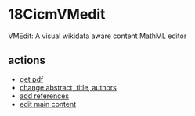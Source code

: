 # 18CicmVMedit
VMEdit: A visual wikidata aware content MathML editor

## actions
* [get pdf](https://github.com/ag-gipp/18CicmVMedit/releases/latest)
* [change abstract, title, authors](main.tex)
* [add references](main.bib)
* [edit main content](main.md)



